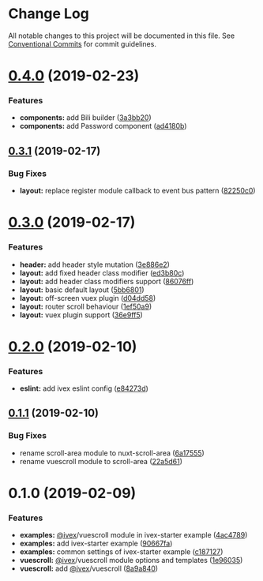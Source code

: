 # Change Log

All notable changes to this project will be documented in this file.
See [Conventional Commits](https://conventionalcommits.org) for commit guidelines.

# [0.4.0](https://github.com/shimarulin/ivex/compare/v0.3.1...v0.4.0) (2019-02-23)


### Features

* **components:** add Bili builder ([3a3bb20](https://github.com/shimarulin/ivex/commit/3a3bb20))
* **components:** add Password component ([ad4180b](https://github.com/shimarulin/ivex/commit/ad4180b))





## [0.3.1](https://github.com/shimarulin/ivex/compare/v0.3.0...v0.3.1) (2019-02-17)


### Bug Fixes

* **layout:** replace register module callback to event bus pattern ([82250c0](https://github.com/shimarulin/ivex/commit/82250c0))





# [0.3.0](https://github.com/shimarulin/ivex/compare/v0.2.0...v0.3.0) (2019-02-17)


### Features

* **header:** add header style mutation ([3e886e2](https://github.com/shimarulin/ivex/commit/3e886e2))
* **layout:** add fixed header class modifier ([ed3b80c](https://github.com/shimarulin/ivex/commit/ed3b80c))
* **layout:** add header class modifiers support ([86076ff](https://github.com/shimarulin/ivex/commit/86076ff))
* **layout:** basic default layout ([5bb6801](https://github.com/shimarulin/ivex/commit/5bb6801))
* **layout:** off-screen vuex plugin ([d04dd58](https://github.com/shimarulin/ivex/commit/d04dd58))
* **layout:** router scroll behaviour ([1ef50a9](https://github.com/shimarulin/ivex/commit/1ef50a9))
* **layout:** vuex plugin support ([36e9ff5](https://github.com/shimarulin/ivex/commit/36e9ff5))





# [0.2.0](https://github.com/shimarulin/ivex/compare/v0.1.1...v0.2.0) (2019-02-10)


### Features

* **eslint:** add ivex eslint config ([e84273d](https://github.com/shimarulin/ivex/commit/e84273d))





## [0.1.1](https://github.com/shimarulin/ivex/compare/v0.1.0...v0.1.1) (2019-02-10)


### Bug Fixes

* rename scroll-area module to nuxt-scroll-area ([6a17555](https://github.com/shimarulin/ivex/commit/6a17555))
* rename vuescroll module to scroll-area ([22a5d61](https://github.com/shimarulin/ivex/commit/22a5d61))





# 0.1.0 (2019-02-09)


### Features

* **examples:** [@ivex](https://github.com/ivex)/vuescroll module in ivex-starter example ([4ac4789](https://github.com/shimarulin/ivex/commit/4ac4789))
* **examples:** add ivex-starter example ([90667fa](https://github.com/shimarulin/ivex/commit/90667fa))
* **examples:** common settings of ivex-starter example ([c187127](https://github.com/shimarulin/ivex/commit/c187127))
* **vuescroll:** [@ivex](https://github.com/ivex)/vuescroll module options and templates ([1e96035](https://github.com/shimarulin/ivex/commit/1e96035))
* **vuescroll:** add [@ivex](https://github.com/ivex)/vuescroll ([8a9a840](https://github.com/shimarulin/ivex/commit/8a9a840))
